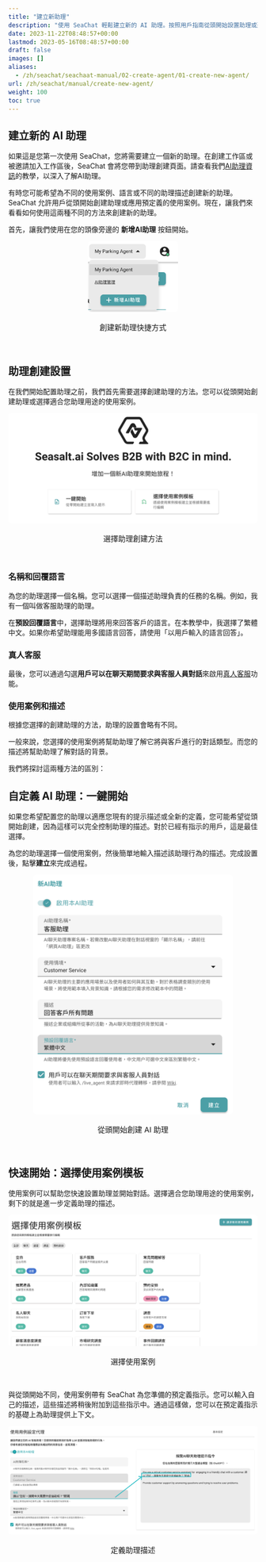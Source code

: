 ```yaml
---
title: "建立新助理"
description: "使用 SeaChat 輕鬆建立新的 AI 助理。按照用戶指南從頭開始設置助理或選擇預定義的使用案例。立即開始吧！"
date: 2023-11-22T08:48:57+00:00
lastmod: 2023-05-16T08:48:57+00:00
draft: false
images: []
aliases:
  - /zh/seachat/seachaat-manual/02-create-agent/01-create-new-agent/
url: /zh/seachat/manual/create-new-agent/  
weight: 100
toc: true
---
```


## 建立新的 AI 助理

如果這是您第一次使用 SeaChat，您將需要建立一個新的助理。在創建工作區或被邀請加入工作區後，SeaChat 會將您帶到助理創建頁面。請查看我們[AI助理資訊](https://wiki.seasalt.ai/zh/seachat/manual/create-agent/agent-information/)的教學，以深入了解AI助理。

有時您可能希望為不同的使用案例、語言或不同的助理描述創建新的助理。SeaChat 允許用戶從頭開始創建助理或應用預定義的使用案例。現在，讓我們來看看如何使用這兩種不同的方法來創建新的助理。

首先，讓我們使用在您的頭像旁邊的 **新增AI助理** 按鈕開始。

<div style="display: flex; flex-direction: column; align-items: center;">

<div style="width: 60%; text-align: center; display: flex; flex-direction: column; align-items: center; justify-item: center">
  <a href="/images/seachat/zh/create-a-new-agent/create-new-agent-shortcut.png" style="height: 200px; width: 100%; height: 100%;display: flex; justify-content: center; align-items: center; overflow: hidden;" target="_blank">
<img width="60%" style="border-radius: 0.4rem; cursor: zoom-in;" src="/images/seachat/zh/create-a-new-agent/create-new-agent-shortcut.png" alt="SeaChat | 創建新助理快捷">
</a>
    <p style="margin-top: 20px; font-size: 15px">創建新助理快捷方式</p>

</div>
</div>


<br/>

## 助理創建設置

在我們開始配置助理之前，我們首先需要選擇創建助理的方法。您可以從頭開始創建助理或選擇適合您助理用途的使用案例。

<div style="display: flex; flex-direction: column; align-items: center;">

<div style="width: 100%; text-align: center; display: flex; flex-direction: column; align-items: center; justify-item: center">

  <a href="/images/seachat/zh/create-a-new-agent/choose-creation-method.png" style="height: 200px; width: 100%; height: 100%;display: flex; justify-content: center; align-items: center; overflow: hidden;" target="_blank">

<img width="100%" style="border-radius: 0.4rem; cursor: zoom-in;" src="/images/seachat/zh/create-a-new-agent/choose-creation-method.png" alt="SeaChat | 選擇助理創建方法">

</a>
    <p style="margin-top: 20px; font-size: 15px">選擇助理創建方法</p>

</div>

</div>


<br/>

### 名稱和回覆語言

為您的助理選擇一個名稱。您可以選擇一個描述助理負責的任務的名稱。例如，我有一個叫做客服助理的助理。

在**預設回覆語言**中，選擇助理將用來回答客戶的語言。在本教學中，我選擇了繁體中文。如果你希望助理能用多國語言回答，請使用「以用戶輸入的語言回答」。

### 真人客服
最後，您可以通過勾選**用戶可以在聊天期間要求與客服人員對話**來啟用[真人客服](https://wiki.seasalt.ai/zh/seachat/live-agent-transfer/)功能。

### 使用案例和描述

根據您選擇的創建助理的方法，助理的設置會略有不同。

一般來說，您選擇的使用案例將幫助助理了解它將與客戶進行的對話類型。而您的描述將幫助助理了解對話的背景。

我們將探討這兩種方法的區別：

## 自定義 AI 助理：一鍵開始

如果您希望配置您的助理以適應您現有的提示描述或全新的定義，您可能希望從頭開始創建，因為這樣可以完全控制助理的描述。對於已經有指示的用戶，這是最佳選擇。

為您的助理選擇一個使用案例，然後簡單地輸入描述該助理行為的描述。完成設置後，點擊**建立**來完成過程。

<div style="display: flex; flex-direction: column; align-items: center;">

<div style="width: 100%; text-align: center; display: flex; flex-direction: column; align-items: center; justify-item: center">

  <a href="/images/seachat/zh/create-a-new-agent/start-from-scratch.png" style="height: 200px; width: 100%; height: 100%;display: flex; justify-content: center; align-items: center; overflow: hidden;" target="_blank">

<img width="80%" style="border-radius: 0.4rem; cursor: zoom-in;" src="/images/seachat/zh/create-a-new-agent/start-from-scratch.png" alt="SeaChat | 選擇從頭開始創建 AI 助理">

</a>
    <p style="margin-top: 20px; font-size: 15px">從頭開始創建 AI 助理</p>

</div>
</div>


<br/>

## 快速開始：選擇使用案例模板

使用案例可以幫助您快速設置助理並開始對話。選擇適合您助理用途的使用案例，剩下的就是進一步定義助理的描述。

<div style="display: flex; flex-direction: column; align-items: center;">

<div style="width: 100%; text-align: center; display: flex; flex-direction: column; align-items: center; justify-item: center">

  <a href="/images/seachat/zh/create-a-new-agent/pick-a-use-case.png" style="height: 200px; width: 100%; height: 100%;display: flex; justify-content: center; align-items: center; overflow: hidden;" target="_blank">

<img width="100%" style="border-radius: 0.4rem; cursor: zoom-in;" src="/images/seachat/zh/create-a-new-agent/pick-a-use-case.png" alt="SeaChat | 選擇使用案例">

</a>
    <p style="margin-top: 20px; font-size: 15px">選擇使用案例</p>

</div>

</div>


<br/>

與從頭開始不同，使用案例帶有 SeaChat 為您準備的預定義指示。您可以輸入自己的描述，這些描述將稍後附加到這些指示中。通過這樣做，您可以在預定義指示的基礎上為助理提供上下文。

<div style="display: flex; flex-direction: column; align-items: center;">

<div style="width: 100%; text-align: center; display: flex; flex-direction: column; align-items: center; justify-item: center">

  <a href="/images/seachat/zh/create-a-new-agent/choose-a-use-case.png" style="height: 200px; width: 100%; height: 100%;display: flex; justify-content: center; align-items: center; overflow: hidden;" target="_blank">

<img width="100%" style="border-radius: 0.4rem; cursor: zoom-in;" src="/images/seachat/zh/create-a-new-agent/choose-a-use-case.png" alt="SeaChat | 定義助理描述">

</a>
    <p style="margin-top: 20px; font-size: 15px">定義助理描述</p>

</div>

</div>


<br/>


